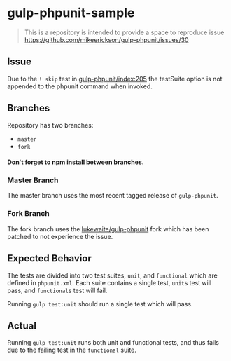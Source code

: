 # gulp-phpunit-sample

> This is a repository is intended to provide a space to reproduce issue https://github.com/mikeerickson/gulp-phpunit/issues/30

## Issue
Due to the `! skip` test in [gulp-phpunit/index:205](https://github.com/mikeerickson/gulp-phpunit/blob/master/index.js#L205)
the testSuite option is not appended to the phpunit command when invoked.

## Branches
Repository has two branches:
* `master`
* `fork`

#### Don't forget to npm install between branches.

### Master Branch
The master branch uses the most recent tagged release of `gulp-phpunit`.

### Fork Branch
The fork branch uses the [lukewaite/gulp-phpunit](https://github.com/lukewaite/gulp-phpunit) fork which has been
patched to not experience the issue.

## Expected Behavior

The tests are divided into two test suites, `unit`, and `functional` which are defined in `phpunit.xml`.
Each suite contains a single test, `unit`s test will pass, and `functional`s test will fail.

Running `gulp test:unit` should run a single test which will pass.

## Actual

Running `gulp test:unit` runs both unit and functional tests, and thus fails due to the failing test in the
`functional` suite.


